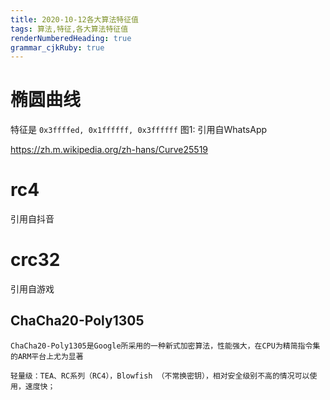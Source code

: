 ```yaml
---
title: 2020-10-12各大算法特征值 
tags: 算法,特征,各大算法特征值
renderNumberedHeading: true
grammar_cjkRuby: true
---
```



# 椭圆曲线
特征是
`0x3ffffed, 0x1ffffff, 0x3ffffff`
图1: 引用自WhatsApp

https://zh.m.wikipedia.org/zh-hans/Curve25519


# rc4
引用自抖音

# crc32
引用自游戏

## ChaCha20-Poly1305
	ChaCha20-Poly1305是Google所采用的一种新式加密算法，性能强大，在CPU为精简指令集的ARM平台上尤为显著
	
	
`轻量级：TEA、RC系列（RC4），Blowfish （不常换密钥），相对安全级别不高的情况可以使用，速度快；`


